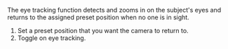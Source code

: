 The eye tracking function detects and zooms in on the subject's eyes and returns to the assigned preset position when no one is in sight.

1. Set a preset position that you want the camera to return to.
2. Toggle on eye tracking.
